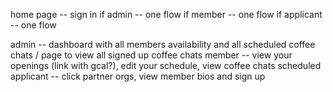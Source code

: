 home page -- sign in
if admin -- one flow
if member -- one flow
if applicant -- one flow

admin -- dashboard with all members availability and all scheduled coffee chats / page to view all signed up coffee chats
member -- view your openings (link with gcal?), edit your schedule, view coffee chats scheduled
applicant -- click partner orgs, view member bios and sign up